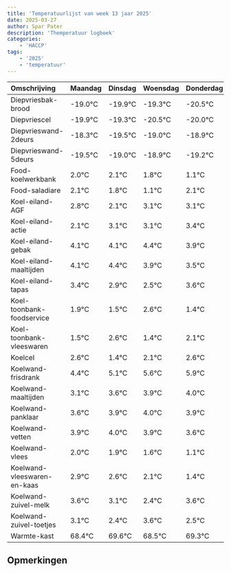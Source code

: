 ```yaml
---
title: 'Temperatuurlijst van week 13 jaar 2025'
date: 2025-03-27
author: Spar Pater
description: 'Themperatuur logboek'
categories:
    - 'HACCP'
tags:
    - '2025'
    - 'temperatuur'
---
```

|Omschrijving|Maandag|Dinsdag|Woensdag|Donderdag|Vrijdag|Zaterdag|Zondag|
|:---|:---|:---|:---|:---|:---|:---|:---|
|Diepvriesbak-brood|-19.0°C|-19.9°C|-19.3°C|-20.5°C| | | |
|Diepvriescel|-19.9°C|-19.3°C|-20.5°C|-20.0°C| | | |
|Diepvrieswand-2deurs|-18.3°C|-19.5°C|-19.0°C|-18.9°C| | | |
|Diepvrieswand-5deurs|-19.5°C|-19.0°C|-18.9°C|-19.2°C| | | |
|Food-koelwerkbank|2.0°C|2.1°C|1.8°C|1.1°C| | | |
|Food-saladiare|2.1°C|1.8°C|1.1°C|2.1°C| | | |
|Koel-eiland-AGF|2.8°C|2.1°C|3.1°C|3.1°C| | | |
|Koel-eiland-actie|2.1°C|3.1°C|3.1°C|3.4°C| | | |
|Koel-eiland-gebak|4.1°C|4.1°C|4.4°C|3.9°C| | | |
|Koel-eiland-maaltijden|4.1°C|4.4°C|3.9°C|3.5°C| | | |
|Koel-eiland-tapas|3.4°C|2.9°C|2.5°C|3.6°C| | | |
|Koel-toonbank-foodservice|1.9°C|1.5°C|2.6°C|1.4°C| | | |
|Koel-toonbank-vleeswaren|1.5°C|2.6°C|1.4°C|2.1°C| | | |
|Koelcel|2.6°C|1.4°C|2.1°C|2.6°C| | | |
|Koelwand-frisdrank|4.4°C|5.1°C|5.6°C|5.9°C| | | |
|Koelwand-maaltijden|3.1°C|3.6°C|3.9°C|4.0°C| | | |
|Koelwand-panklaar|3.6°C|3.9°C|4.0°C|3.9°C| | | |
|Koelwand-vetten|3.9°C|4.0°C|3.9°C|3.6°C| | | |
|Koelwand-vlees|2.0°C|1.9°C|1.6°C|1.1°C| | | |
|Koelwand-vleeswaren-en-kaas|2.9°C|2.6°C|2.1°C|1.4°C| | | |
|Koelwand-zuivel-melk|3.6°C|3.1°C|2.4°C|3.6°C| | | |
|Koelwand-zuivel-toetjes|3.1°C|2.4°C|3.6°C|2.5°C| | | |
|Warmte-kast|68.4°C|69.6°C|68.5°C|69.3°C| | | |

## Opmerkingen


